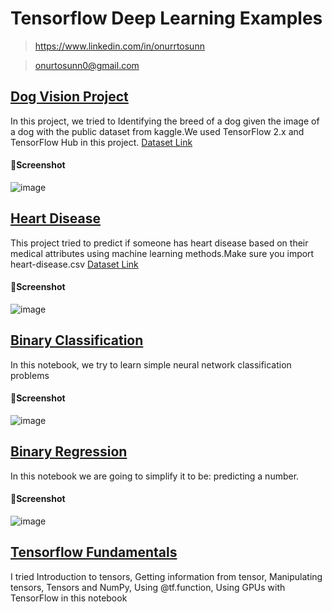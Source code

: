 # Tensorflow Deep Learning Examples
> https://www.linkedin.com/in/onurrtosunn

> onurtosunn0@gmail.com

## [Dog Vision Project](https://github.com/onurrtosunn/Deep-Leerning-w-Tensorflow/tree/main/Dog-Vision)

In this project, we tried to Identifying the breed of a dog given the image of a dog with the public dataset from kaggle.We used TensorFlow 2.x and TensorFlow Hub in this project.
[Dataset Link](https://www.kaggle.com/c/dog-breed-identification/data)

#### 📸Screenshot
![image](https://user-images.githubusercontent.com/88507485/232343374-1060658e-2469-424e-a5d0-e9c8bc21a6f3.png)

## [Heart Disease](https://github.com/onurrtosunn/Deep-Leerning-w-Tensorflow/blob/main/Heart-Disease/Heart_Disease_Project.ipynb)
This project tried to predict if someone has heart disease based on their medical attributes using machine learning methods.Make sure you import heart-disease.csv
[Dataset Link](https://www.kaggle.com/datasets/sumaiyatasmeem/heart-disease-classification-dataset)

#### 📸Screenshot

![image](https://user-images.githubusercontent.com/88507485/232343683-8d0b218f-2b36-4025-8905-20f895968864.png)

## [Binary Classification](https://github.com/onurrtosunn/Deep-Leerning-w-Tensorflow/blob/main/Tensorflow-Fundamentals/Binary_Classification.ipynb)
In this notebook, we try to learn simple neural network classification problems

#### 📸Screenshot
![image](https://user-images.githubusercontent.com/88507485/232343774-86fb4703-17ca-4077-8eeb-adbd73570efd.png)

## [Binary Regression](https://github.com/onurrtosunn/Deep-Leerning-w-Tensorflow/blob/main/Tensorflow-Fundamentals/neural_network_regression.ipynb)
In this notebook we are going to simplify it to be: predicting a number.

#### 📸Screenshot
![image](https://user-images.githubusercontent.com/88507485/232343810-8c87043b-d1ee-418c-a05e-47df710f9084.png)

## [Tensorflow Fundamentals](https://github.com/onurrtosunn/Deep-Leerning-w-Tensorflow/blob/main/Tensorflow-Fundamentals/tensorflow_fundamentals.ipynb)

I tried Introduction to tensors, Getting information from tensor, Manipulating tensors, Tensors and NumPy, Using @tf.function, Using GPUs with TensorFlow in this notebook


